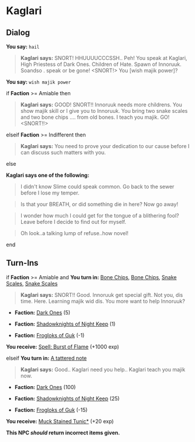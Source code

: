 # Kaglari

## Dialog

**You say:** `hail`



>**Kaglari says:** SNORT!  HHUUUUCCCSSH..  Peh!  You speak at Kaglari, High Priestess of Dark Ones.  Children of Hate.  Spawn of Innoruuk.  Soandso . speak or be gone!  <SNORT!>  You [wish majik power]?

**You say:** `wish majik power`



if **Faction** >= Amiable then




>**Kaglari says:** GOOD! SNORT!! Innoruuk needs more childrens.  You show majik skill or I give you to Innoruuk.  You bring two snake scales and two bone chips ..<SNORT>..  from old bones.  I teach you majik.  GO!  <SNORT!!>


elseif **Faction** >= Indifferent then



>**Kaglari says:** You need to prove your dedication to our cause before I can discuss such matters with you.


else



**Kaglari says one of the following:**

>I didn't know Slime could speak common.  Go back to the sewer before I lose my temper.

>Is that your BREATH, or did something die in here?  Now go away!

>I wonder how much I could get for the tongue of a blithering fool?  Leave before I decide to find out for myself.

>Oh look..a talking lump of refuse..how novel!

end

## Turn-Ins



if  **Faction** >= Amiable and  **You turn in:** [Bone Chips](/item/13073), [Bone Chips](/item/13073), [Snake Scales](/item/13070), [Snake Scales](/item/13070)


>**Kaglari says:** SNORT!! Good. Innoruuk get special gift. Not you, dis time. Here. Learning majik wid dis. You more want to help Innoruuk?


* __Faction:__ [Dark Ones](/faction/237) (5)


* __Faction:__ [Shadowknights of Night Keep](/faction/308) (1)


* __Faction:__ [Frogloks of Guk](/faction/251) (-1)


 **You receive:**  [Spell: Burst of Flame](/item/15093) (+1000 exp)

elseif  **You turn in:** [A tattered note](/item/18791)


>**Kaglari says:** Good.. Kaglari need you help.. Kaglari teach you majik now.


* __Faction:__ [Dark Ones](/faction/237) (100)


* __Faction:__ [Shadowknights of Night Keep](/faction/308) (25)


* __Faction:__ [Frogloks of Guk](/faction/251) (-15)


 **You receive:**  [Muck Stained Tunic*](/item/13529) (+20 exp)

**This NPC *should* return incorrect items given.**
